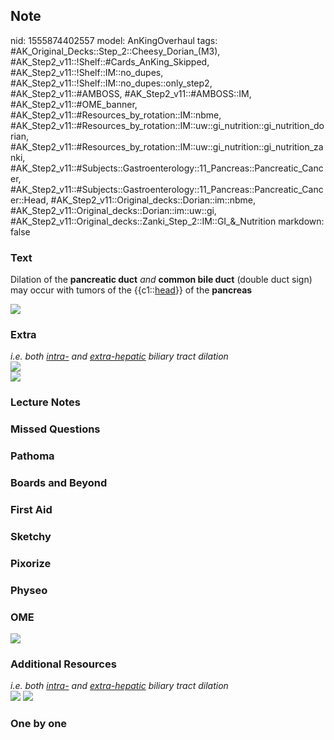## Note
nid: 1555874402557
model: AnKingOverhaul
tags: #AK_Original_Decks::Step_2::Cheesy_Dorian_(M3), #AK_Step2_v11::!Shelf::#Cards_AnKing_Skipped, #AK_Step2_v11::!Shelf::IM::no_dupes, #AK_Step2_v11::!Shelf::IM::no_dupes::only_step2, #AK_Step2_v11::#AMBOSS, #AK_Step2_v11::#AMBOSS::IM, #AK_Step2_v11::#OME_banner, #AK_Step2_v11::#Resources_by_rotation::IM::nbme, #AK_Step2_v11::#Resources_by_rotation::IM::uw::gi_nutrition::gi_nutrition_dorian, #AK_Step2_v11::#Resources_by_rotation::IM::uw::gi_nutrition::gi_nutrition_zanki, #AK_Step2_v11::#Subjects::Gastroenterology::11_Pancreas::Pancreatic_Cancer, #AK_Step2_v11::#Subjects::Gastroenterology::11_Pancreas::Pancreatic_Cancer::Head, #AK_Step2_v11::Original_decks::Dorian::im::nbme, #AK_Step2_v11::Original_decks::Dorian::im::uw::gi, #AK_Step2_v11::Original_decks::Zanki_Step_2::IM::GI_&_Nutrition
markdown: false

### Text
Dilation of the <b>pancreatic duct</b> <i>and</i> <b>common bile
duct</b> (double duct sign) may occur with tumors of the
{{c1::<u>head</u>}} of the <b>pancreas</b>
<div>
  <i><img src="big_5081d94122a47.jpg"></i>
</div>

### Extra
<div>
  <i>i.e. both <u>intra-</u> and <u>extra-hepatic</u> biliary tract
  dilation</i>
</div>
<div>
  <i><img src="paste-235145164488705.jpg"></i>
</div>
<div><img src="paste-3782238395170817.jpg"></div>

### Lecture Notes


### Missed Questions


### Pathoma


### Boards and Beyond


### First Aid


### Sketchy


### Pixorize


### Physeo


### OME
<div class="ome-widget">
  <a href="https://onlinemeded.org?ref=anki"><img src=
  "_OME_AnkiFlashcards_General_3.png"></a>
</div>

### Additional Resources
<div>
  <i>i.e. both <u>intra-</u> and <u>extra-hepatic</u> biliary tract
  dilation</i>
</div><img src="dds.png"> <img src=
"paste-228981886418945%20(1).jpg">

### One by one

